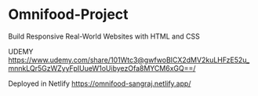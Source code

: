 # Omnifood-Project
 Build Responsive Real-World Websites with HTML and CSS

UDEMY
https://www.udemy.com/share/101Wtc3@gwfwoBICX2dMV2kuLHFzE52u_mnnkLQr5GzWZyyFpIUueW1oUibyezOfa8MYCM6xGQ==/

Deployed in Netlify
https://omnifood-sangraj.netlify.app/
